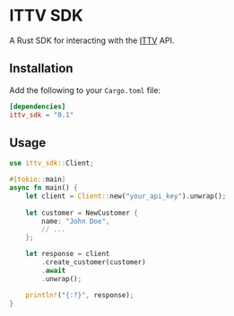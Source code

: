 # ITTV SDK

A Rust SDK for interacting with the [ITTV](https://www.ittv.com.br/) API.

## Installation

Add the following to your `Cargo.toml` file:

```toml
[dependencies]
ittv_sdk = "0.1"
```

## Usage

```rust
use ittv_sdk::Client;

#[tokio::main]
async fn main() {
    let client = Client::new("your_api_key").unwrap();
    
    let customer = NewCustomer {
        name: "John Doe",
        // ...
    };

    let response = client
        .create_customer(customer)
        .await
        .unwrap();

    println!("{:?}", response);
}
```
